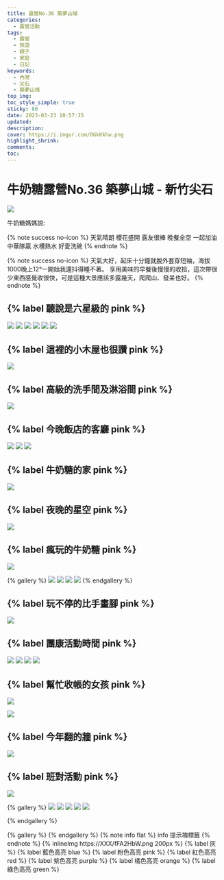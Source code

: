```yaml
---
title: 露營No.36 築夢山城
categories:
  - 露營活動
tags:
  - 露營
  - 旅遊
  - 親子
  - 家庭
  - 日記
keywords:
  - 內灣
  - 尖石
  - 築夢山城
top_img:
toc_style_simple: true
sticky: 80
date: 2023-03-23 10:57:15
updated:
description:
cover: https://i.imgur.com/OGkKkhw.png
highlight_shrink:
comments:
toc:
---
```


# 牛奶糖露營No.36 築夢山城 - 新竹尖石

<!-- {% youtube 條碼 %} -->
![](https://lh3.googleusercontent.com/i_1sfq8x-_9jVA9f6Y0XrVXfmSLVS5V0Y7eO7my5p2d_t_FZWQHRuhfeln3kIdeCX2X9GvCD8JBGHec5LrxXd_EaIbvLWw0H5scfmoGXG42xLHgtZJkbW4FAXn9PSwq-1vYqbjPiNw=w1920-h1080)

牛奶糖媽媽說:

{% note success no-icon %}
天氣晴朗 櫻花盛開 露友很棒 晚餐全空
一起加油 中華隊贏 水槽熱水 好愛洗碗
{% endnote %}

{% note success no-icon %}
天氣大好，起床十分鐘就脫外套穿短袖，海拔1000晚上12°一開始我還抖得睡不著。
享用美味的早餐後慢慢的收拾，這次帶很少東西感覺收很快，可是這種大景應該多露幾天，爬爬山、發呆也好。
{% endnote %}

## {% label 聽說是六星級的 pink %}

![](https://lh3.googleusercontent.com/2H0bxfLd2RtLHDSHvaC3ZU60CjYtk18F4tIdM9U22WjqTftMtFWtKO00WYYWLGv5KTjRQV8C4lBCRyrvOpwuUIhPQht5mdqk182Rl_XrdJfZak5axtYwputCfN0l2d7mUSJUxFoXiw=w1920-h1080)
![](https://lh3.googleusercontent.com/ldrTS6gaKb8v4sjDw36Py76j9WRv5BJhSe5qo7a5yv547w4UFWK5DzbKWM5aZxy18vGO5p9Iy-RcuW5NXSD5Q2doF9WftqpG1Z1wUOXd-eFD3MzZ2wUukoD4iUo9yuY-Cn1HBK_npA=w1920-h1080)
![](https://lh3.googleusercontent.com/t0Lv_rvXU2zQ3N4snRYEhOruxD6kP8uf4HnstqqeYDgMSRzm1sZwkI5WnY8kjM1UnIx5sIM49JLFizpT1guiJRbH8N5zrqgHb9zTWSblgYQe9CIkKGh6RpL0-Ev_2dSzbLoNHZ3Www=w1920-h1080)
![](https://lh3.googleusercontent.com/5iEw3APg-VCHdt2-XrLk2zytdMfQqwht3F1KNGRoOab7FEgF_A4sBm5jrhCnBBS4Z9G_bXgw19wasnYRZIXG-JbKl1VHmmQF2LCmXelCFIR0roaOPL8zUQ4OH5eILeTCfafRLbNOrw=w1920-h1080)
![](https://lh3.googleusercontent.com/-sk9iXzh4_590aC876rGkFLcWILPY89GHZGeTGmqEjeJsB6tJpdG74dwYDIjls3mx3l414njc2M75glYLdFqqx5WqAFhYk522V_9UcB8rwOAsjRrUDimYwykXe0tjdLlbfUZDG5ViA=w1920-h1080)
![](https://lh3.googleusercontent.com/aDBiPoAdLZjhiPMjSiYcsHVfvhHxLZJksM_aJjsl1WTzH5vJEbb8js01LTzCFmRA8mxpUNyxwc-pyL3uTUhzqkQJ8gl0ksMwbXLN1SbpRcLgY7r_IcI_izRRAyWWpILv9bOymcNWDw=w1920-h1080)

## {% label 這裡的小木屋也很讚 pink %}

![](https://lh3.googleusercontent.com/liY7cFkYMCfJwxugcDo6Er2Y5viFX5eAqVz-HASw1HOIeX7AczTxtf-DyV4SjX8JmiGHGobQ2yCjQqIdlVd4s5YDt-jpsbm9aZ0J4nZrKGseFg-oprHadAdk0L_pisqeyn7iHJnXAg=w1920-h1080)

## {% label 高級的洗手間及淋浴間 pink %}

![](https://lh3.googleusercontent.com/f1z8524gZ_7nPH4Z5XMXZYTm3iVQA29w9ugjdOkXyyAheCqqCST6sW_D1gWp2wwnWU_Nv0KZm8xFajwOMLPDAN6FldFf18PjoGxqDAR6fPD6yO9b74oWvgMMARKhUHyDHXaeEW9ldA=w1920-h1080)

## {% label 今晚飯店的客廳 pink %}

![](https://lh3.googleusercontent.com/NpxPpQbumCOedmZrmo0dUYxiUgEzvO0zY3PSitLF7lqFk8tq01kPly-ap5k5rV9CXpocf4mHGGEyFofqO1vuD9f-Au34GVwn1JzXpvjh2j3jfAK-2fhInqi-oMo6JdAMAlsa7HbTsw=w1920-h1080)
![](https://lh3.googleusercontent.com/dMMslZoOqBcWmPHj4QJDLeoLgnI8RnGfgSNOInwGv9eJsckZGJCkh4NeOZgt9YEgklSf14OnXrohobMoR2hCYBFpdOQSodM_UIys9ixhTzUow6nWJHYGcfiESDkXY1IhjB-X0dD9CQ=w1920-h1080)
![](https://lh3.googleusercontent.com/yt8NUipjQdN80oIZUymrrHX2jznac8RB0BCB2zFse6BjKLlHwE33TfyNn8klHqnG9SornP0Pze4IpV3-7H-2fdCH7628cxUsHJWnMXzmG4E3n5jWkqsfKLEDCCWr3khWC6-g6SELaA=w1920-h1080)

## {% label 牛奶糖的家 pink %}

![](https://lh3.googleusercontent.com/yXheNmx0aXZXKG2Vt7oSCJAvE-oJys8B5FzMT4KBP723kDpqoCCL2Nuervv40GJwAw4GRQ1xgPbB35SemHt4Im6ivOc_m4IMIPxTkbO3BoBqQmOBqCIFHxSEUdTrzBamG3HudGh8uQ=w1920-h1080)

## {% label 夜晚的星空 pink %}

![](https://lh3.googleusercontent.com/0QDBEb9dInW11ae33_-St8LEI773G46GTYwqKucdx8H--gzuO_DgFreoim1RmDJDmUyWJSPvXYl5JE7oK04nCbJf4xGoVlVvQDZYaC1uA6hWuBvYbf5izo9Whual2n9ixPoJ_wcXIQ=w1920-h1080)

## {% label 瘋玩的牛奶糖 pink %}

![](https://lh3.googleusercontent.com/8xCsGayw-3xim86GSFfxOXMgYJnpTZh66ojkLWZ9cxAhsT5mYdAZAyep0bG1_qYxn_mQyRvVjyydLRINZWIvR8m3B4hhQZB8LStLP1TrfghUwHgzi2X9c7svNnKTmZnaayhrui6joA=w1920-h1080)

{% gallery %}
![](https://lh3.googleusercontent.com/nMP1UPbtM3r89oniHr9Z4vd90CjRbbo7STuieMmyTgv-JyBVwiKx7bu5yZXXmOBxhwIi1zbv1SipMWiPBfsu_BTkG0CIY2cvE-Ak-dhAEOSIz-iIXDoEkCveBORWD_dqaECOs_UzSA=w1920-h1080)
![](https://lh3.googleusercontent.com/30MMGueRkO5bBSwywxkApZTwZNjnJK75dGlwDaJQoIOuerpD3Qx09krNR1QjDuoh1G6OL6L8RaeORW7RO47k7u7Lg3pbIGC8meJaa2epLApN71HXLz1UHfd4ayQ7K6TRSxV4_GxEtw=w1920-h1080)
![](https://lh3.googleusercontent.com/jal90nabHspsgNhqAziYz3MrJiYwbmU5zyD7_bbfeFvYZD38BEFprdt_qopa-2tyhZitVXjvaUeqLwRw8P-P3fbZvQDy7sWU5oCsIJTer_Ii7QTfJZM8KKPgN1FZVmtgb5oY9iflTw=w1920-h1080)
![](https://lh3.googleusercontent.com/-Peg_DJm2Z3i0Sta4Od_61g41XNTZLeFpKLUxZoFdKgZ3xfrh_9LCO6cWfepXsG25yraf63iHw-XjaxwwZgECwib9CHRqzBi1V4P_3msKx9eRW620cYbpASj1qa3ChQ6RPBQR2t2RQ=w1920-h1080)
{% endgallery %}

## {% label 玩不停的比手畫腳 pink %}

![](https://lh3.googleusercontent.com/aQ7qDoOZnuuoikRJYb5vXyvMY6IQlhNihTiYBJbvJRJRlUj7KNfER7S-nWH9504a40WqNOPQVpzxYu1ekojiIilf-yUxQL2Gl758kbpn5SDik9oGH1ezyQ9XPMWc55i6W74hYEZkJg=w1920-h1080)

## {% label 團康活動時間 pink %}

![](https://lh3.googleusercontent.com/__BToj-s-05mlkUc8nXQ-VR-m1sukBrC56B6CALjadK0KByJ4vQlwOje3etl6frJA5gn0SoC3zhKSOPrA2bzaJWMDntY9U2GdzZVyhGpfDbJOfgzVFtDBtx0Dq7QyO46EPX_gq4CuQ=w1920-h1080)
![](https://lh3.googleusercontent.com/79UT6s8PZ19AZE9jtiQbgJ53mceyKtqZ3kIM2L1qjSflztecJj_Q4gF65RwL477embD0SqU28VlpxF4Mvvte86PIU7SaR7BvQGZYd0Zr0YOFf_V9TPNyHofLqxmb0ZcOnPizITl5TQ=w1920-h1080)
![](https://lh3.googleusercontent.com/zZ7xJOAwuu4i-WlsYLCwLP9CnnJ3NVPZdJwcPAI1S4hx_5PCU09gvotemqSibxusQR_FDdFENpVs94IB-tygDR-4H2BwK6tP0hS23IsPO5u0JJFJcKU_6oasvzuuzJ9Ehp7wFZfn-A=w1920-h1080)
![](https://lh3.googleusercontent.com/whoJ5v4Roo7TSFJ65ZqYCND1rz82WimpM7OnBTTTLVTe3igmiipInjgen42CbKhypCBq7Dua1bbFGm8MxXu3V5csgLg7TkcvG0gmdC2hxO4C-3Dd2xCFt0E_8AryrPJsUA0SW2cxCw=w1920-h1080)

## {% label 幫忙收帳的女孩 pink %}

![](https://lh3.googleusercontent.com/AfnQJFhbSFiYsWmhp7MzF1Gf52kPgSHSB20n3aLDQMi-hewC6cwMePRx0fg7wptDXYxZ05lYaooSgTYxloy7FkWhyzkvD8iiY08zQuU4_CJg72n3An9Y8wPGu_g63Z15mUEz2FY6xw=w1920-h1080)

![](https://lh3.googleusercontent.com/uCWZEdoccNvDBbIw04JpuZNG7m1LSZWGwCDq1ufLefetF59I4bHR2AHgjKn9K83PI3Zs7eaiEeDGEnugm0tp8k5VDRLd6u3DQ1qVJtH7a1idVX8trnqwRcvAVGCdvVp6C1a2Vw-o7Q=w1920-h1080)

## {% label 今年翻的牆 pink %}

![](https://lh3.googleusercontent.com/Dg0nQYPQAAq3UAUKk-COBMDBszYKZF_e_l8UcQnHGxBdblK-snd9Hi89BzZs5fCbLrzssrwhHPWlbVONFPgasalL_TAwEELMxGAgHcXBz2CESPec1S8soCOZFY6LYyFXrC75IhWwzQ=w1920-h1080)

## {% label 班對活動 pink %}

![](https://lh3.googleusercontent.com/yJJW6nx3w-QKtAuMjOQHr1khD6T4iQe0cevbE_i3L_xflHwM7I2Gxj3XjRXGOYJXYi0w35PFZv_SFAGiotx9TtRuwZjigxwbTMdXzSW5fxsa6qUM78K-ciDKAZrLcK7JpITjkZgEoA=w1920-h1080)

{% gallery %}
![](https://lh3.googleusercontent.com/JnQsaEPYMqaPif4fGK64a_AtbGZ60Kp--goyef8OmO7adngp6cEWWhlPJC1AU3fPNagaI-4RDnIUWRTkYgD3tHf8F_3ebCpq_y9YDtaBTP2A6lD3jE0Gso_IH6SRBIlp_8fpJJPCLA=w1920-h1080)
![](https://lh3.googleusercontent.com/yZGPhgXHyGd9UmSX6WjgdhxRsT-2tvovbqsm0D86EV2mpi9Z4SWwpq3VB1vAn6ZEERfJOFOkGhZrqk9opXr9S5atKA6vHvSdUQfSK-g8UF6HDj3_ymmdnxrudQ67osOJ-nMsBJyyvQ=w1920-h1080)
![](https://lh3.googleusercontent.com/CltvIIUrMp8_ikrTDeuUnW9DhjjDj3Hq1iWhhldahdKjEZTmMnZGH66EgYz_jVKjthzc4ct7MviHLyhvXumyvqCcU9VsPgK066fazvCvittRmkB4QGjDPRZZ0MF1DfECVI_rLlBk_A=w1920-h1080)
![](https://lh3.googleusercontent.com/aQL57Q2Ox8NPY8xFHUfotnq0BqvltBY1757j6qtLWta1V0vt4dGZYyU6ELkP1P2yg3QuGbLdBFUmwHVec1k_lXgSU6xSxRUEJCLypnxckDPweW7T45RGdTvnmfVhAm91wi4-UMewuQ=w1920-h1080)
![](https://lh3.googleusercontent.com/lgppiWdwoB_kRDZRneU6uTJrCWSRlypT1zM45UiI2ye-Rzm_YLVwcRyZYcr6KQl2EH9T13xN6kS1igV55QrLZLkSQrGBDhd1LfBK0n6-_GKWHGcCWRjDBzMGdyyvD7RvsNsiH8EMrw=w1920-h1080)

{% endgallery %}

{% gallery %}
{% endgallery %}
{% note info flat %}
info 提示塊標籤
{% endnote %}
{% inlineImg https://XXX/fFA2HbW.png 200px %}
{% label 灰 %}
{% label 藍色高亮 blue %}
{% label 粉色高亮 pink %}
{% label 紅色高亮 red %}
{% label 紫色高亮 purple %}
{% label 橘色高亮 orange %}
{% label 綠色高亮 green %}
